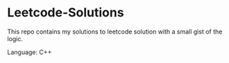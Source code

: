 # Leetcode-Solutions

This repo contains my solutions to leetcode solution with a small gist of the logic.

Language: C++
